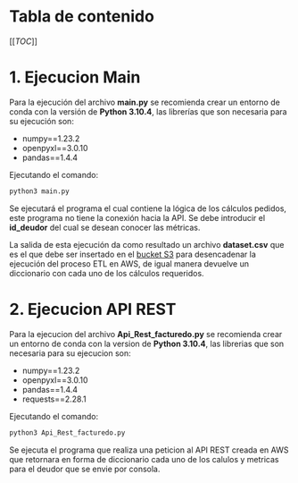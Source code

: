 # Tabla de contenido

[[_TOC_]]

# 1. Ejecucion Main
Para la ejecución del archivo **main.py** se recomienda crear un entorno de conda con la versión de **Python 3.10.4**, las librerías que son necesaria para su ejecución son:

- numpy==1.23.2
- openpyxl==3.0.10
- pandas==1.4.4

Ejecutando el comando:
```bash
python3 main.py
```

Se ejecutará el programa el cual contiene la lógica de los cálculos pedidos, este programa no tiene la conexión hacia la API. Se debe introducir el **id_deudor** del cual se desean conocer las métricas.

La salida de esta ejecución da como resultado un archivo **dataset.csv** que es el que debe ser insertado en el [bucket S3](https://s3.console.aws.amazon.com/s3/buckets/facturedo-raw?region=us-east-2&prefix=data-engineer/&showversions=false) para desencadenar la ejecución del proceso ETL en AWS, de igual manera devuelve un diccionario con cada uno de los cálculos requeridos.

# 2. Ejecucion API REST

Para la ejecucion del archivo **Api_Rest_facturedo.py** se recomienda crear un entorno de conda con la version de **Python 3.10.4**, las librerias que son necesaria para su ejecucion son:

- numpy==1.23.2
- openpyxl==3.0.10
- pandas==1.4.4
- requests==2.28.1

Ejecutando el comando:
```bash
python3 Api_Rest_facturedo.py
```

Se ejecuta el programa que realiza una peticion al API REST creada en AWS que retornara en forma de diccionario cada uno de los calulos y metricas para el deudor que se envie por consola.
